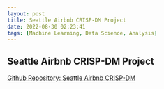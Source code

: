 ```yaml
---
layout: post
title: Seattle Airbnb CRISP-DM Project
date: 2022-08-30 02:23:41
tags: [Machine Learning, Data Science, Analysis]
---
```

## Seattle Airbnb CRISP-DM Project

[Github Repository: Seattle Airbnb CRISP-DM](https://github.com/sajidsarker/seattle-airbnb-crispdm/)
